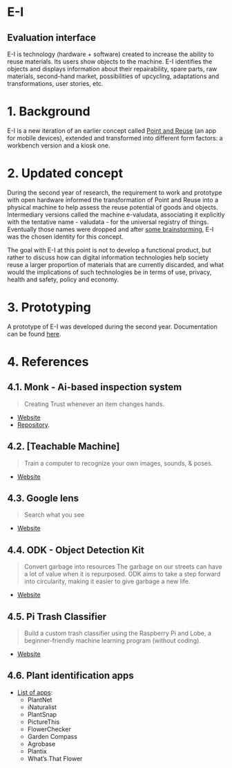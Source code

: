 # E-I
## Evaluation interface

E-I is technology (hardware + software) created to increase the ability to reuse materials. Its users show objects to the machine. E-I identifies the objects and displays information about their repairability, spare parts, raw materials, second-hand market, possibilities of upcycling, adaptations and transformations, user stories, etc.

# 1. Background

E-I is a new iteration of an earlier concept called [Point and Reuse](https://web.archive.org/web/*/https://is.efeefe.me/concepts/point-reuse) (an app for mobile devices), extended and transformed into different form factors: a workbench version and a kiosk one.

# 2. Updated concept

During the second year of research, the requirement to work and prototype with open hardware informed the transformation of Point and Reuse into a physical machine to help assess the reuse potential of goods and objects. Intermediary versions called the machine e-valudata, associating it explicitly with the tentative name - valudata - for the universal registry of things. Eventually those names were dropped and after [some brainstorming](../naming.md), E-I was the chosen identity for this concept.

The goal with E-I at this point is not to develop a functional product, but rather to discuss how can digital information technologies help society reuse a larger proportion of materials that are currently discarded, and what would the implications of such technologies be in terms of use, privacy, health and safety, policy and economy.

# 3. Prototyping

A prototype of E-I was developed during the second year. Documentation can be found [here](../D12_documentation-of-prototypes/E-I).

# 4. References

## 4.1. Monk - Ai-based inspection system

> Creating Trust whenever an item changes hands.

 - [Website](https://web.archive.org/web/*/https://monkvision.ai/#how-it-works)
 - [Repository](https://web.archive.org/web/*/https://github.com/Tessellate-Imaging/monk_v1).

## 4.2. [Teachable Machine]

> Train a computer to recognize your own images, sounds, & poses.

 - [Website](https://web.archive.org/web/*/https://teachablemachine.withgoogle.com/)

## 4.3. Google lens

> Search what you see

 - [Website](https://web.archive.org/web/*/https://lens.google.com)

## 4.4. ODK - Object Detection Kit

> Convert garbage into resources The garbage on our streets can have a lot of value when it is repurposed. ODK aims to take a step forward into circularity, making it easier to give garbage a new life.

 - [Website](https://web.archive.org/web/*/https://odk.ai)

## 4.5. Pi Trash Classifier

> Build a custom trash classifier using the Raspberry Pi and Lobe, a beginner-friendly machine learning program (without coding).

 - [Website](https://web.archive.org/web/*/https://hackster.io/jenfoxbot)

## 4.6. Plant identification apps

- [List of apps](https://web.archive.org/web/20210127032917/https://youhadmeatgardening.com/best-plant-identification-app/):
  - PlantNet
  - iNaturalist
  - PlantSnap
  - PictureThis
  - FlowerChecker
  - Garden Compass
  - Agrobase
  - Plantix
  - What’s That Flower
